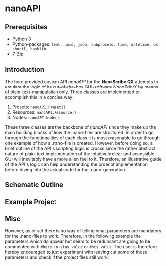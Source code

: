 # nanoAPI

## Prerequisites
- Python 3
- Python-packages: `toml, uuid, json, subprocess, time, datetime, os, shutil, hashlib`
- 7-Zip

## Introduction
The here provided custom API *nanoAPI* for the **NanoScribe QX** attempts to emulate the logic of its out-of-the-box
GUI-software *NanoPrintX* by means of plain-text-manipulation only. Three classes are implemented to accomplish this
in a concise way:

1. Presets: `nanoAPI.Preset()`
2. Resources: `nanoAPI.Resource()`
3. Nodes: `nanoAPI.Node()`

These three classes are the backbone of *nanoAPI* since they make up the main building blocks of how the .nano-files are structured.
In order to go through the functionalities of each class it is most reasonable to go through one example of how a .nano-file is created.
However, before doing so, a brief outline of the API's scripting logic is crucial since the rather abstract nature of plain-text
implementation of the intuitively clear and accessible GUI will inevitably have a more alien feel to it. Therefore, an illustrative
guide of the API's logic can help understanding the order of implementation before diving into the actual code for the .nano-generation. 

## Schematic Outline

## Example Project

## Misc

However, as of yet there is no way of telling what parameters are mandatory for the .nano-files to work. Therefore, in the following example
the parameters which do appear but seem to be redundant are going to be commented with `#here-to-stay value` or `#hts value`. The user is
therefore hereby encouraged to just experiment with leaving out some of those parameters and check if the project files still work.
